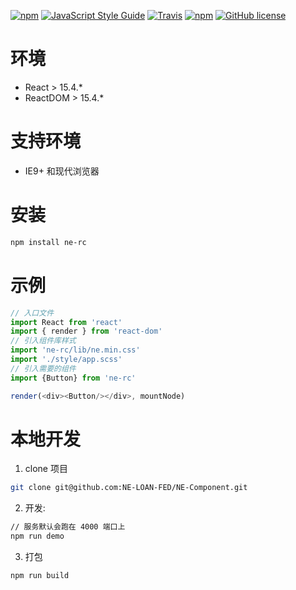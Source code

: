 [![npm](https://img.shields.io/npm/v/npm.svg)](https://github.com/NE-LOAN-FED/NE-Component)
[![JavaScript Style Guide](https://img.shields.io/badge/code%20style-standard-brightgreen.svg)](http://standardjs.com/)
[![Travis](https://img.shields.io/travis/NE-LOAN-FED/NE-Component.svg)]()
[![npm](https://img.shields.io/npm/dm/localeval.svg)](https://github.com/NE-LOAN-FED/NE-Component)
[![GitHub license](https://img.shields.io/badge/license-MIT-blue.svg)](https://raw.githubusercontent.com/NE-LOAN-FED/NE-Component/master/LICENSE)

# 环境
* React > 15.4.*
* ReactDOM > 15.4.*

# 支持环境
* IE9+ 和现代浏览器

# 安装
```bash
npm install ne-rc
```
# 示例
```js
// 入口文件
import React from 'react'
import { render } from 'react-dom'
// 引入组件库样式
import 'ne-rc/lib/ne.min.css'
import './style/app.scss'
// 引入需要的组件
import {Button} from 'ne-rc'

render(<div><Button/></div>, mountNode)
```
# 本地开发
1. clone 项目
  ```bash
  git clone git@github.com:NE-LOAN-FED/NE-Component.git
  ```
2. 开发:
  ```bash
  // 服务默认会跑在 4000 端口上
  npm run demo
  ```
3. 打包
  ```bash
  npm run build
  ```
